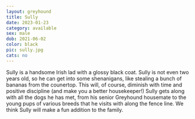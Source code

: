 ```yaml
---
layout: greyhound
title: Sully
date: 2023-01-23
category: available
sex: male
dob: 2021-06-02
color: black
pic: sully.jpg
cats: no
---
```

Sully is a handsome Irish lad with a glossy black coat. Sully is not even two years old, so he can get into some shenanigans, like stealing a bunch of bananas from the counertop. This will, of course, diminish with time and positive discipline (and make you a better housekeeper!)  Sully gets along with all the dogs he has met, from his senior Greyhound housemate to the young pups of various breeds that he visits with along the fence line. We think Sully will make a fun addition to the family.
